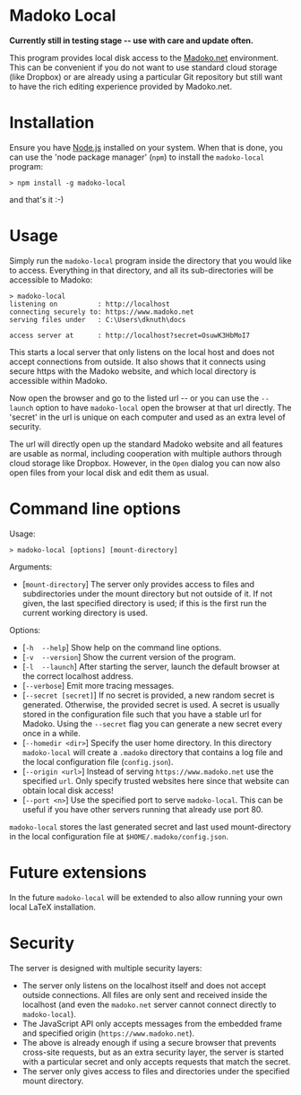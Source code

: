 <!--madoko
Title 	  	: Madoko Local
Author      : Daan Leijen
Heading Base: 2
-->

# Madoko Local

**Currently still in testing stage -- use with care and update often.**

This program provides local disk access to the [Madoko.net] environment.
This can be convenient if you do not want to use
standard cloud storage (like Dropbox) or are already using
a particular Git repository but still want to have the
rich editing experience provided by Madoko.net.

# Installation

Ensure you have [Node.js] installed on your system. When that
is done, you can use the 'node package manager' (`npm`) to install
the `madoko-local` program:
```
> npm install -g madoko-local
```
and that's it :-)

# Usage

Simply run the `madoko-local` program inside the directory that you would
like to access. Everything in that directory, and all its sub-directories
will be accessible to Madoko:
```
> madoko-local
listening on          : http://localhost
connecting securely to: https://www.madoko.net
serving files under   : C:\Users\dknuth\docs

access server at      : http://localhost?secret=OsuwK3HbMoI7
```
This starts a local server that only listens on the local host
and does not accept connections from outside. It also shows 
that it connects using secure https with the Madoko website, and
which local directory is accessible within Madoko.

Now open the browser and go to the listed url -- or you can use the
`--launch` option to have `madoko-local` open the browser at that url
directly. The 'secret' in the url is unique on each computer and used as
an extra level of security. 

The url will directly open up the standard Madoko website
and all features are usable as normal, including cooperation
with multiple authors through cloud storage like Dropbox.
However, in the `Open` dialog you can now also open files
from your local disk and edit them as usual. 

# Command line options

Usage:

``` { font-weight=bold }
> madoko-local [options] [mount-directory]
```

Arguments:

* [`mount-directory`] 
  The server only provides access to files and
  subdirectories under the mount directory but not outside of it. If not
  given, the last specified directory is used; if this is the first run
  the current working directory is used.

Options:

* [`-h` &ensp; `--help`]
  Show help on the command line options.
* [`-v` &ensp; `--version`]
  Show the current version of the program.
* [`-l` &ensp; `--launch`]
  After starting the server, launch the default browser
  at the correct localhost address.
* [`--verbose`]
  Emit more tracing messages.
* [`--secret [secret]`]
  If no secret is provided, a new random secret is
  generated. Otherwise, the provided secret is used.
  A secret is usually stored in the configuration file
  such that you have a stable url for Madoko. Using the
  `--secret` flag you can generate a new secret every
  once in a while.
* [`--homedir <dir>`]
  Specify the user home directory. In this directory
  `madoko-local` will create a `.madoko` directory
  that contains a log file and the local configuration
  file (`config.json`).    
* [`--origin <url>`]
  Instead of serving `https://www.madoko.net` use the
  specified `url`. Only specify trusted websites here
  since that website can obtain local disk access!    
* [`--port <n>`]
  Use the specified port to serve `madoko-local`. 
  This can be useful if you have other servers running that 
  already use port 80.

`madoko-local` stores the last generated secret and 
last used mount-directory in the local configuration
file at `$HOME/.madoko/config.json`. 

# Future extensions

In the future `madoko-local` will be extended to also allow running
your own local LaTeX installation.

# Security

The server is designed with multiple security layers:

* The server only listens on the localhost itself and does
  not accept outside connections. All files are only sent
  and received inside the localhost (and even the
  `madoko.net` server cannot connect directly to `madoko-local`).
* The JavaScript API only accepts messages from the embedded
  frame and specified origin (`https://www.madoko.net`).
* The above is already enough if using a secure browser that prevents
  cross-site requests, but as an extra security layer, the server is
  started with a particular secret and only accepts requests that match
  the secret.
* The server only gives access to files and directories under the specified
  mount directory.


[Madoko.net]: https://www.madoko.net  "Madoko"
[Node.js]: http://nodejs.org "Node.JS"